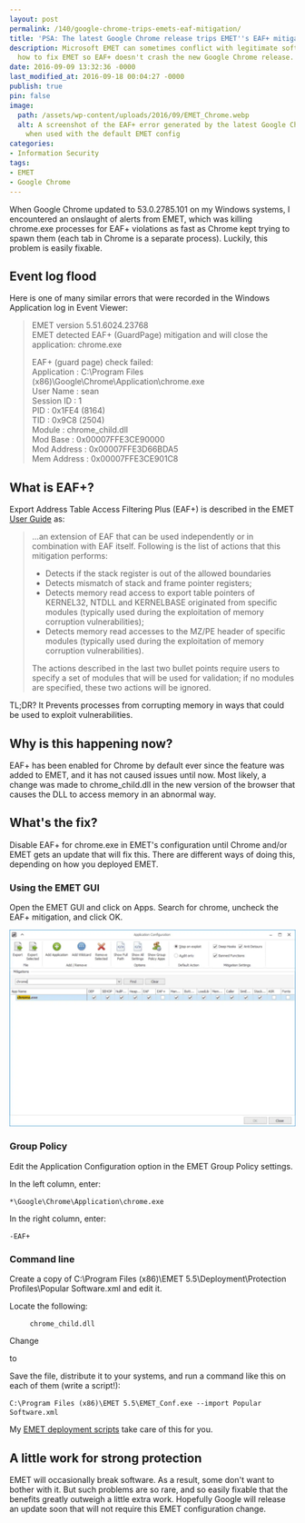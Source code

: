 ```yaml
---
layout: post
permalink: /140/google-chrome-trips-emets-eaf-mitigation/
title: 'PSA: The latest Google Chrome release trips EMET''s EAF+ mitigation'
description: Microsoft EMET can sometimes conflict with legitimate software. Learn
  how to fix EMET so EAF+ doesn't crash the new Google Chrome release.
date: 2016-09-09 13:32:36 -0000
last_modified_at: 2016-09-18 00:04:27 -0000
publish: true
pin: false
image:
  path: /assets/wp-content/uploads/2016/09/EMET_Chrome.webp
  alt: A screenshot of the EAF+ error generated by the latest Google Chrome release
    when used with the default EMET config
categories:
- Information Security
tags:
- EMET
- Google Chrome
---
```

When Google Chrome updated to 53.0.2785.101 on my Windows systems, I
encountered an onslaught of alerts from EMET, which was killing chrome.exe
processes for EAF+ violations as fast as Chrome kept trying to spawn them
(each tab in Chrome is a separate process). Luckily, this problem is easily
fixable.

## Event log flood

Here is one of many similar errors that were recorded in the Windows
Application log in Event Viewer:

> EMET version 5.51.6024.23768  
> EMET detected EAF+ (GuardPage) mitigation and will close the application:
> chrome.exe
>
> EAF+ (guard page) check failed:  
> Application     : C:\Program Files
> (x86)\Google\Chrome\Application\chrome.exe  
> User Name     : sean  
> Session ID     : 1  
> PID         : 0x1FE4 (8164)  
> TID         : 0x9C8 (2504)  
> Module     : chrome_child.dll  
> Mod Base     : 0x00007FFE3CE90000  
> Mod Address     : 0x00007FFE3D66BDA5  
> Mem Address     : 0x00007FFE3CE901C8

## What is EAF+?

Export Address Table Access Filtering Plus (EAF+) is described in the EMET
[User Guide](https://www.microsoft.com/en-us/download/details.aspx?id=53355)
as:

> ...an extension of EAF that can be used independently or in combination with
> EAF itself. Following is the list of actions that this mitigation performs:
>
> * Detects if the stack register is out of the allowed boundaries
> * Detects mismatch of stack and frame pointer registers;
> * Detects memory read access to export table pointers of KERNEL32, NTDLL
> and KERNELBASE originated from specific modules (typically used during the
> exploitation of memory corruption vulnerabilities);
> * Detects memory read accesses to the MZ/PE header of specific modules
> (typically used during the exploitation of memory corruption
> vulnerabilities).
>
>
>
> The actions described in the last two bullet points require users to specify
> a set of modules that will be used for validation; if no modules are
> specified, these two actions will be ignored.

TL;DR? It Prevents processes from corrupting memory in ways that could be used
to exploit vulnerabilities.

## Why is this happening now?

EAF+ has been enabled for Chrome by default ever since the feature was added
to EMET, and it has not caused issues until now. Most likely, a change was
made to  chrome_child.dll in the new version of the browser that causes the
DLL to access memory in an abnormal way.

## What's the fix?

Disable EAF+ for chrome.exe in EMET's configuration until Chrome and/or EMET
gets an update that will fix this. There are different ways of doing this,
depending on how you deployed EMET.

### Using the EMET GUI

Open the EMET GUI and click on Apps. Search for chrome, uncheck the EAF+
mitigation, and click OK.

[![A screenshot of the EMET app config for chrome.exe](/assets/wp-content/uploads/2016/09/emet_app_configuration.webp)](/assets/wp-content/uploads/2016/09/emet_app_configuration.webp)

### Group Policy

Edit the Application Configuration option in the EMET Group Policy settings.

In the left column, enter:

    *\Google\Chrome\Application\chrome.exe

In the right column, enter:

    -EAF+

### Command line

Create a copy of C:\Program Files (x86)\EMET 5.5\Deployment\Protection
Profiles\Popular Software.xml and edit it.

Locate the following:

         chrome_child.dll

Change

to

Save the file, distribute it to your systems, and run a command like this on
each of them (write a script!):

    C:\Program Files (x86)\EMET 5.5\EMET_Conf.exe --import Popular Software.xml

My [EMET deployment
scripts](https://github.com/seanthegeek/powertools/tree/master/EMET) take care
of this for you.

## A little work for strong protection

EMET will occasionally break software. As a result, some don't want to bother
with it. But such problems are so rare, and so easily fixable that the
benefits greatly outweigh a little extra work. Hopefully Google will release
an update soon that will not require this EMET configuration change.
